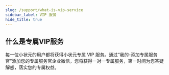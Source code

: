```yaml
---
slug: /support/what-is-vip-service
sidebar_label: VIP 服务
hide_title: true
---
```


## 什么是专属VIP服务
每一位小状元的用户都将获得小状元专属 VIP 服务。通过“我的-添加专属服务官”添加您的专属服务官企业微信，您将获得一对一专属服务，第一时间为您答疑解惑，落实您的专属权益。

